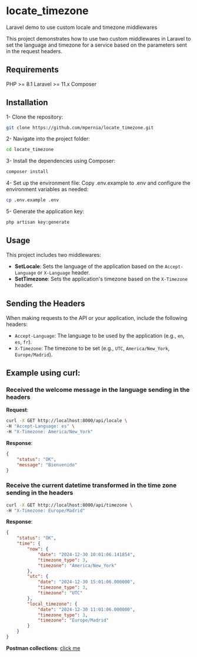 # locate_timezone
Laravel demo to use custom locale and timezone middlewares 

This project demonstrates how to use two custom middlewares in Laravel to set 
the language and timezone for a service based on the parameters sent in the request headers.

## Requirements
PHP >= 8.1
Laravel >= 11.x
Composer

## Installation

1- Clone the repository:

```bash
git clone https://github.com/mpernia/locate_timezone.git
```

2- Navigate into the project folder:

```bash
cd locate_timezone
```

3- Install the dependencies using Composer:

```bash
composer install
```

4- Set up the environment file: Copy .env.example to .env and configure the environment variables as needed:

```bash
cp .env.example .env
```

5- Generate the application key:

```bash
php artisan key:generate
```

## Usage

This project includes two middlewares:

* **SetLocale**: Sets the language of the application based on the `Accept-Language` or `X-Language` header.
* **SetTimezone**: Sets the application's timezone based on the `X-Timezone` header.

## Sending the Headers

When making requests to the API or your application, include the following headers:
* `Accept-Language`: The language to be used by the application (e.g., `en`, `es`, `fr`).
* `X-Timezone`: The timezone to be set (e.g., `UTC`, `America/New_York`, `Europe/Madrid`).

## Example using curl:

### Received the welcome message in the language sending in the headers

**Request**:

```bash
curl -X GET http://localhost:8000/api/locale \
-H "Accept-Language: es" \
-H "X-Timezone: America/New_York"
```

**Response**:

```json
{
    "status": "OK",
    "message": "Bienvenido"
}
```

### Receive the current datetime transformed in the time zone sending in the headers

```bash
curl -X GET http://localhost:8000/api/timezone \
-H "X-Timezone: Europe/Madrid"
```

**Response**:

```json
{
    "status": "OK",
    "time": {
        "now": {
            "date": "2024-12-30 10:01:06.141854",
            "timezone_type": 3,
            "timezone": "America/New_York"
        },
        "utc": {
            "date": "2024-12-30 15:01:06.000000",
            "timezone_type": 3,
            "timezone": "UTC"
        },
        "local_timezone": {
            "date": "2024-12-30 11:01:06.000000",
            "timezone_type": 3,
            "timezone": "Europe/Madrid"
        }
    }
}
```

**Postman collections**: [click me](src/docs/Middleware.postman_collection.json)
